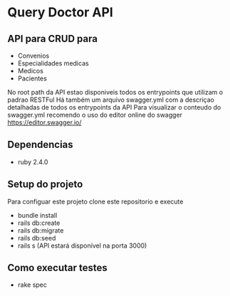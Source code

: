 # Query Doctor API

## API para CRUD para
* Convenios
* Especialidades medicas
* Medicos
* Pacientes

No root path da API estao disponiveis todos os entrypoints que utilizam o padrao RESTFul
Há também um arquivo swagger.yml com a descriçao detalhadas de todos os entrypoints da API
Para visualizar o conteudo do swagger.yml recomendo o uso do editor online do swagger https://editor.swagger.io/

## Dependencias
* ruby 2.4.0

## Setup do projeto
Para configuar este projeto clone este repositorio e execute
* bundle install 
* rails db:create
* rails db:migrate 
* rails db:seed
* rails s (API estará disponível na porta 3000)

## Como executar testes
* rake spec
